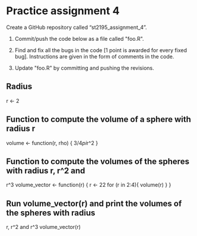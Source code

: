 # Practice assignment 4

Create a GitHub repository called “st2195_assignment_4”.
1. Commit/push the code below as a file called "foo.R".

2. Find and fix all the bugs in the code [1 point is awarded for every fixed bug]. Instructions are given in the form of comments in the code.

3. Update "foo.R" by committing and pushing the revisions.


## Radius
r <- 2
## Function to compute the volume of a sphere with radius r
volume <- function(r, rho) {
 3/4*pi*r^2
}
## Function to compute the volumes of the spheres with radius r, r^2 and
r^3
volume_vector <- function(r) {
 r <- 22
 for (r in 2:4){
 volume(r)
 }
}
## Run volume_vector(r) and print the volumes of the spheres with radius
r, r^2 and r^3
volume_vector(r)